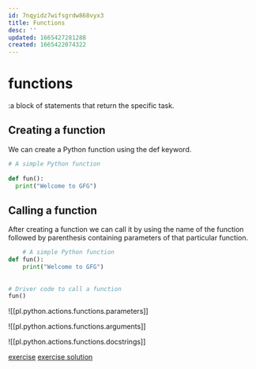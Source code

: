 ```yaml
---
id: 7nqyidz7wifsgrdw868vyx3
title: Functions
desc: ''
updated: 1665427281288
created: 1665422074322
---
```

# functions
:a block of statements that return the specific task.

## Creating a function
We can create a  Python function using the def keyword.
```python
# A simple Python function
 
def fun():
  print("Welcome to GFG")
```

## Calling a function
After creating a function we can call it by using the name of the function followed by parenthesis containing parameters of that particular function.

```python
    # A simple Python function
def fun():
    print("Welcome to GFG")
 
 
# Driver code to call a function
fun()
```

![[pl.python.actions.functions.parameters]]

![[pl.python.actions.functions.arguments]]

![[pl.python.actions.functions.docstrings]]

[exercise](https://replit.com/@tdehof/tesla#main.py)
[exercise solution](https://repl.it/@aneagoie/tesla-1)
